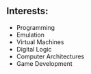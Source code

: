 ## Interests:

- Programming
- Emulation
- Virtual Machines
- Digital Logic
- Computer Architectures
- Game Development
